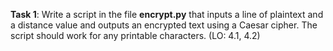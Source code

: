 **Task 1**: Write a script in the file **encrypt.py** that inputs a line of plaintext and a distance value and outputs an encrypted text using a Caesar cipher. The script should work for any printable characters. (LO: 4.1, 4.2)
